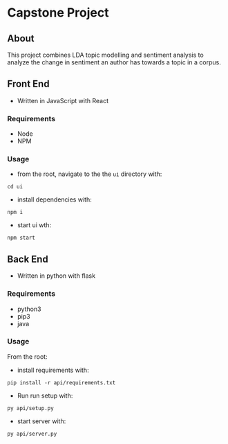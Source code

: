 # Capstone Project

## About

This project combines LDA topic modelling and sentiment analysis to analyze the change in sentiment an author has towards a topic in a corpus.


## Front End

- Written in JavaScript with React

### Requirements

- Node
- NPM

### Usage

- from the root, navigate to the the `ui` directory with:

```code
cd ui
```

- install dependencies with:

```code
npm i
```

- start ui wth:

```code
npm start
```

## Back End

- Written in python with flask

### Requirements

- python3
- pip3
- java
### Usage

From the root:

- install requirements with:

```code
pip install -r api/requirements.txt
```

- Run run setup with:

```code
py api/setup.py
```

- start server with:

```code
py api/server.py
```
